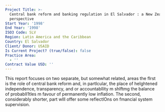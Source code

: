 ```yaml
---
Project Title: >-
  Central bank reform and banking regulation in El Salvador : a New Zealand
  perspective
Start Year: '1998'
End Year: '1998'
ISO3 Code: SLV
Region: Latin America and the Caribbean
Country: El Salvador
Client/ Donor: USAID
Is Current Project? (true/false): false
Practice Area:
  - ''
Contract Value USD: ''
---
```

This report focuses on two separate, but somewhat related, areas the fIrst is the role of central bank reform and, in partIcular, the place of heIghtened independence, transparency, and or accountabIlity m shlftmg the balance of probabII1tles m favour of permanently low inflation. The second,  considerably shorter, part wIll offer some reflectlOns on fmancial system supervision.